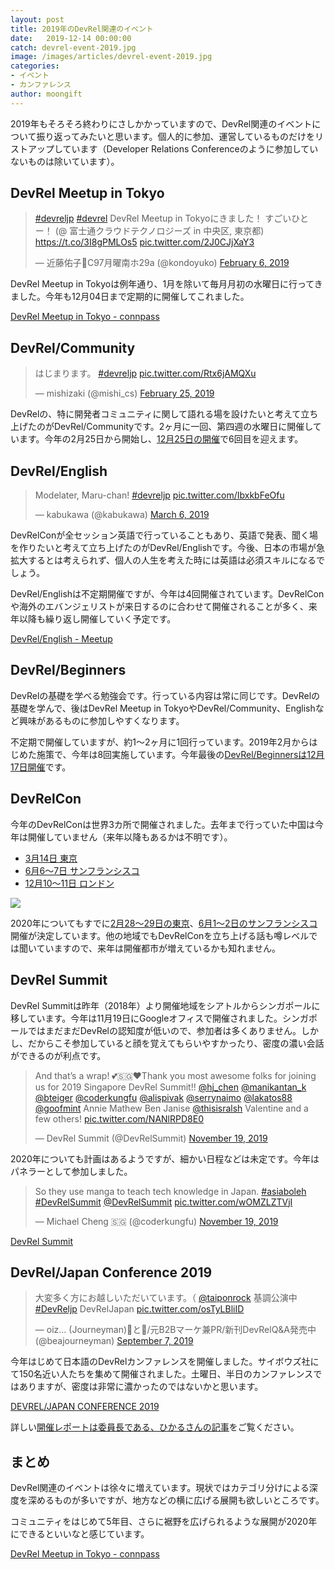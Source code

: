 ```yaml
---
layout: post
title: 2019年のDevRel関連のイベント
date:   2019-12-14 00:00:00
catch: devrel-event-2019.jpg
image: /images/articles/devrel-event-2019.jpg
categories:
- イベント
- カンファレンス
author: moongift
---
```


2019年もそろそろ終わりにさしかかっていますので、DevRel関連のイベントについて振り返ってみたいと思います。個人的に参加、運営しているものだけをリストアップしています（Developer Relations Conferenceのように参加していないものは除いています）。

## DevRel Meetup in Tokyo

<blockquote class="twitter-tweet"><p lang="ja" dir="ltr"><a href="https://twitter.com/hashtag/devreljp?src=hash&amp;ref_src=twsrc%5Etfw">#devreljp</a> <a href="https://twitter.com/hashtag/devrel?src=hash&amp;ref_src=twsrc%5Etfw">#devrel</a> DevRel Meetup in Tokyoにきました！ すごいひとー！ (@ 富士通クラウドテクノロジーズ in 中央区, 東京都) <a href="https://t.co/3I8gPMLOs5">https://t.co/3I8gPMLOs5</a> <a href="https://t.co/2J0CJjXaY3">pic.twitter.com/2J0CJjXaY3</a></p>&mdash; 近藤佑子🎀C97月曜南ホ29a (@kondoyuko) <a href="https://twitter.com/kondoyuko/status/1093090467615518720?ref_src=twsrc%5Etfw">February 6, 2019</a></blockquote> <script async src="https://platform.twitter.com/widgets.js" charset="utf-8"></script>

DevRel Meetup in Tokyoは例年通り、1月を除いて毎月月初の水曜日に行ってきました。今年も12月04日まで定期的に開催してこれました。

[DevRel Meetup in Tokyo - connpass](https://devrel.connpass.com/)

## DevRel/Community

<blockquote class="twitter-tweet"><p lang="ja" dir="ltr">はじまります。 <a href="https://twitter.com/hashtag/devreljp?src=hash&amp;ref_src=twsrc%5Etfw">#devreljp</a> <a href="https://t.co/Rtx6jAMQXu">pic.twitter.com/Rtx6jAMQXu</a></p>&mdash; mishizaki (@mishi_cs) <a href="https://twitter.com/mishi_cs/status/1099974051294900225?ref_src=twsrc%5Etfw">February 25, 2019</a></blockquote> <script async src="https://platform.twitter.com/widgets.js" charset="utf-8"></script>

DevRelの、特に開発者コミュニティに関して語れる場を設けたいと考えて立ち上げたのがDevRel/Communityです。2ヶ月に一回、第四週の水曜日に開催しています。今年の2月25日から開始し、[12月25日の開催](https://devrel.connpass.com/event/158094/)で6回目を迎えます。

## DevRel/English

<blockquote class="twitter-tweet"><p lang="in" dir="ltr">Modelater, Maru-chan! <a href="https://twitter.com/hashtag/devreljp?src=hash&amp;ref_src=twsrc%5Etfw">#devreljp</a> <a href="https://t.co/IbxkbFeOfu">pic.twitter.com/IbxkbFeOfu</a></p>&mdash; kabukawa (@kabukawa) <a href="https://twitter.com/kabukawa/status/1103239221500817408?ref_src=twsrc%5Etfw">March 6, 2019</a></blockquote> <script async src="https://platform.twitter.com/widgets.js" charset="utf-8"></script>

DevRelConが全セッション英語で行っていることもあり、英語で発表、聞く場を作りたいと考えて立ち上げたのがDevRel/Englishです。今後、日本の市場が急拡大するとは考えられず、個人の人生を考えた時には英語は必須スキルになるでしょう。

DevRel/Englishは不定期開催ですが、今年は4回開催されています。DevRelConや海外のエバンジェリストが来日するのに合わせて開催されることが多く、来年以降も繰り返し開催していく予定です。

[DevRel/English - Meetup](https://www.meetup.com/ja-JP/DevRel-Meetup-in-Tokyo/)

## DevRel/Beginners

DevRelの基礎を学べる勉強会です。行っている内容は常に同じです。DevRelの基礎を学んで、後はDevRel Meetup in TokyoやDevRel/Community、Englishなど興味があるものに参加しやすくなります。

不定期で開催していますが、約1〜2ヶ月に1回行っています。2019年2月からはじめた施策で、今年は8回実施しています。今年最後の[DevRel/Beginnersは12月17日開催](https://devrel.connpass.com/event/158055/)です。

## DevRelCon

今年のDevRelConは世界3カ所で開催されました。去年まで行っていた中国は今年は開催していません（来年以降もあるかは不明です）。

- [3月14日 東京](https://tokyo-2019.devrel.net/)
- [6月6〜7日 サンフランシスコ](https://sf2019.devrel.net/)
- [12月10〜11日 ロンドン](https://london-2019.devrel.net/)

![](https://tokyo-2020.devrel.net/assets/img/misc/DevRelCon-Tokyo.jpg)

2020年についてもすでに[2月28〜29日の東京](https://tokyo-2020.devrel.net/)、[6月1〜2日のサンフランシスコ](https://sf2020.devrel.net/)開催が決定しています。他の地域でもDevRelConを立ち上げる話も噂レベルでは聞いていますので、来年は開催都市が増えているかも知れません。

## DevRel Summit

DevRel Summitは昨年（2018年）より開催地域をシアトルからシンガポールに移しています。今年は11月19日にGoogleオフィスで開催されました。シンガポールではまだまだDevRelの認知度が低いので、参加者は多くありません。しかし、だからこそ参加していると顔を覚えてもらいやすかったり、密度の濃い会話ができるのが利点です。

<blockquote class="twitter-tweet"><p lang="en" dir="ltr">And that’s a wrap! 💕🇸🇬❤️Thank you most awesome folks for joining us for 2019 Singapore DevRel Summit!! <a href="https://twitter.com/hj_chen?ref_src=twsrc%5Etfw">@hj_chen</a> <a href="https://twitter.com/manikantan_k?ref_src=twsrc%5Etfw">@manikantan_k</a> <a href="https://twitter.com/bteiger?ref_src=twsrc%5Etfw">@bteiger</a> <a href="https://twitter.com/coderkungfu?ref_src=twsrc%5Etfw">@coderkungfu</a> <a href="https://twitter.com/alispivak?ref_src=twsrc%5Etfw">@alispivak</a> <a href="https://twitter.com/serrynaimo?ref_src=twsrc%5Etfw">@serrynaimo</a> <a href="https://twitter.com/lakatos88?ref_src=twsrc%5Etfw">@lakatos88</a> <a href="https://twitter.com/goofmint?ref_src=twsrc%5Etfw">@goofmint</a> Annie Mathew Ben Janise <a href="https://twitter.com/thisisralsh?ref_src=twsrc%5Etfw">@thisisralsh</a> Valentine and a few others! <a href="https://t.co/NANlRPD8E0">pic.twitter.com/NANlRPD8E0</a></p>&mdash; DevRel Summit (@DevRelSummit) <a href="https://twitter.com/DevRelSummit/status/1196713915213852674?ref_src=twsrc%5Etfw">November 19, 2019</a></blockquote> <script async src="https://platform.twitter.com/widgets.js" charset="utf-8"></script>

2020年についても計画はあるようですが、細かい日程などは未定です。今年はパネラーとして参加しました。

<blockquote class="twitter-tweet"><p lang="en" dir="ltr">So they use manga to teach tech knowledge in Japan. <a href="https://twitter.com/hashtag/asiaboleh?src=hash&amp;ref_src=twsrc%5Etfw">#asiaboleh</a> <a href="https://twitter.com/hashtag/DevRelSummit?src=hash&amp;ref_src=twsrc%5Etfw">#DevRelSummit</a> <a href="https://twitter.com/DevRelSummit?ref_src=twsrc%5Etfw">@DevRelSummit</a> <a href="https://t.co/wOMZLZTVjI">pic.twitter.com/wOMZLZTVjI</a></p>&mdash; Michael Cheng 🇸🇬 (@coderkungfu) <a href="https://twitter.com/coderkungfu/status/1196684836804521984?ref_src=twsrc%5Etfw">November 19, 2019</a></blockquote> <script async src="https://platform.twitter.com/widgets.js" charset="utf-8"></script>

[DevRel Summit](http://www.devrelsummit.com/)

## DevRel/Japan Conference 2019

<blockquote class="twitter-tweet"><p lang="ja" dir="ltr">大変多く方にお越しいただいています。（ <a href="https://twitter.com/taiponrock?ref_src=twsrc%5Etfw">@taiponrock</a> 基調公演中<a href="https://twitter.com/hashtag/DevReljp?src=hash&amp;ref_src=twsrc%5Etfw">#DevReljp</a> DevRelJapan <a href="https://t.co/osTyLBliID">pic.twitter.com/osTyLBliID</a></p>&mdash; oiz... (Journeyman)🍑と🥟/元B2Bマーケ兼PR/新刊DevRelQ&amp;A発売中 (@beajourneyman) <a href="https://twitter.com/beajourneyman/status/1170190360296878080?ref_src=twsrc%5Etfw">September 7, 2019</a></blockquote> <script async src="https://platform.twitter.com/widgets.js" charset="utf-8"></script>

今年はじめて日本語のDevRelカンファレンスを開催しました。サイボウズ社にて150名近い人たちを集めて開催されました。土曜日、半日のカンファレンスではありますが、密度は非常に濃かったのではないかと思います。

[DEVREL/JAPAN CONFERENCE 2019](https://devrel.tokyo/japan-2019/)

詳しい[開催レポートは委員長である、ひかるさんの記事](https://devrel.tokyo/japan-2019/blog/2019/10/26/devrel-japan-conference-2019-report/)をご覧ください。

## まとめ

DevRel関連のイベントは徐々に増えています。現状ではカテゴリ分けによる深度を深めるものが多いですが、地方などの横に広げる展開も欲しいところです。

コミュニティをはじめて5年目、さらに裾野を広げられるような展開が2020年にできるといいなと感じています。

[DevRel Meetup in Tokyo - connpass](https://devrel.connpass.com/)
